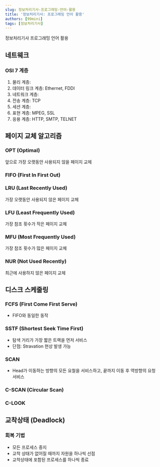 ```yaml
---
slug: 정보처리기사-프로그래밍-언어-활용
title: '정보처리기사: 프로그래밍 언어 활용'
authors: [99mini]
tags: [정보처리기사]
---
```


정보처리기사 프로그래밍 언어 활용

<!-- truncate -->

## 네트웨크

### OSI 7 계층

1. 물리 계층:
2. 데이터 링크 계층: Ethernet, FDDI
3. 네트워크 계층:
4. 전송 계층: TCP
5. 세션 계층:
6. 표현 계층: MPEG, SSL
7. 응용 계층: HTTP, SMTP, TELNET

## 페이지 교체 알고리즘

### OPT (Optimal)

앞으로 가장 오랫동안 사용되지 않을 페이지 교체

### FIFO (First In First Out)

### LRU (Last Recently Used)

가장 오랫동안 사용되지 않은 페이지 교체

### LFU (Least Frequently Used)

가장 참조 횟수가 작은 페이지 교체

### MFU (Most Frequently Used)

가장 참조 횟수가 많은 페이지 교체

### NUR (Not Used Recently)

최근에 사용하지 않은 페이지 교체

## 디스크 스케줄링

### FCFS (First Come First Serve)

- FIFO와 동일한 동작

### SSTF (Shortest Seek Time First)

- 탐색 거리가 가장 짧은 트랙을 먼저 서비스
- 단점: Stravation 현상 발생 가능

### SCAN

- Head가 이동하는 방향의 모든 요철을 서비스하고, 끝까지 이동 후 역방향의 요청 서비스

### C-SCAN (Circular Scan)

### C-LOOK

## 교착상태 (Deadlock)

### 회복 기법

- 모든 프로세스 중지
- 교착 상태가 없어질 때까지 자원을 하나씩 선점
- 교착상태에 포함된 프로세스를 하나씩 종료
